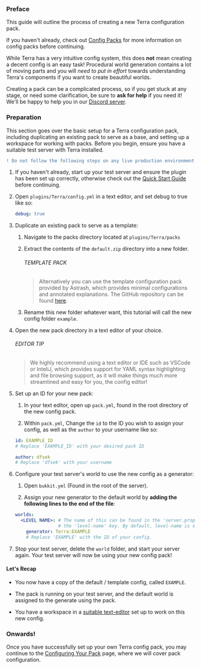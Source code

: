 ### Preface

This guide will outline the process of creating a new Terra configuration pack.

If you haven't already, check out [Config Packs](./Config-Packs) for more information on config packs before continuing.

While Terra has a very intuitive config system, this does **not** mean creating a decent config is an easy task!
Procedural world generation contains a lot of moving parts and you will *need to put in effort* towards understanding
Terra's components if you want to create beautiful worlds.

Creating a pack can be a complicated process, so if you get stuck at any stage, or need some clarification, be sure to
**ask for help** if you need it! We'll be happy to help you in our [Discord server](https://discord.gg/PXUEbbF).

### Preparation

This section goes over the basic setup for a Terra configuration pack, including duplicating an existing pack to serve
as a base, and setting up a workspace for working with packs. Before you begin, ensure you have a suitable test server
with Terra installed.

```diff
! Do not follow the following steps on any live production environment !
```

1. If you haven't already, start up your test server and ensure the plugin has been set up correctly, otherwise check
out the [Quick Start Guide](./Quick-Start-Guide) before continuing.

2. Open `plugins/Terra/config.yml` in a text editor, and set debug to true like so:

    ```yaml
    debug: true
    ```

3. Duplicate an existing pack to serve as a template:

    1. Navigate to the packs directory located at `plugins/Terra/packs`

    2. Extract the contents of the `default.zip` directory into a new folder.

        ###### TEMPLATE PACK

        > Alternatively you can use the template configuration pack provided by Astrash, which provides minimal
        configurations and annotated explanations. The GitHub repository can be found
        [here](https://github.com/Astrashh/TerraTemplatePack).

    3. Rename this new folder whatever want, this tutorial will call the new config folder `example`.

4. Open the new pack directory in a text editor of your choice.

    ###### EDITOR TIP

    > We highly recommend using a text editor or IDE such as VSCode or InteliJ, which provides support for YAML syntax
    > highlighting and file browsing support, as it will make things much more streamlined and easy for you, the config
    > editor!

5. Set up an ID for your new pack:

    1. In your text editor, open up `pack.yml`, found in the root directory of the new config pack.

    2. Within `pack.yml`, Change the `id` to the ID you wish to assign your
config, as well as the `author` to your username like so:

    ```yaml
    id: EXAMPLE_ID
    # Replace 'EXAMPLE_ID' with your desired pack ID

    author: dfsek
    # Replace 'dfsek' with your username
    ```

6. Configure your test server's world to use the new config as a generator:
    1. Open `bukkit.yml` (Found in the root of the server).

    2. Assign your new generator to the default world  by **adding the following lines to the
    end of the file**:

    ```yaml
    worlds:
      <LEVEL NAME>: # The name of this can be found in the 'server.properties' under
                    # the 'level-name' key. By default, level-name is set to 'world'.
        generator: Terra:EXAMPLE
        # Replace 'EXAMPLE' with the ID of your config.
    ```

7. Stop your test server, delete the `world` folder, and start your server again. Your test server will now be using
your new config pack!

#### Let's Recap

* You now have a copy of the default / template config, called `EXAMPLE`.

* The pack is running on your test server, and the default world is assigned to the
generate using the pack.

* You have a workspace in a [suitable text-editor](#editor-tip) set up to work on this new config.

### Onwards!

Once you have successfully set up your own Terra config pack, you may continue to the
[Configuring Your Pack](./Configuring-Your-Pack) page, where we will cover pack configuration.
